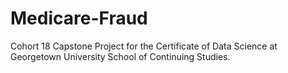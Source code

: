 # Medicare-Fraud
Cohort 18 Capstone Project for the Certificate of Data Science at Georgetown University School of Continuing Studies.
